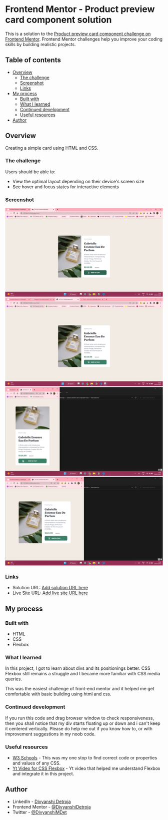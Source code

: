 # Frontend Mentor - Product preview card component solution

This is a solution to the [Product preview card component challenge on Frontend Mentor](https://www.frontendmentor.io/challenges/product-preview-card-component-GO7UmttRfa). Frontend Mentor challenges help you improve your coding skills by building realistic projects. 

## Table of contents

- [Overview](#overview)
  - [The challenge](#the-challenge)
  - [Screenshot](#screenshot)
  - [Links](#links)
- [My process](#my-process)
  - [Built with](#built-with)
  - [What I learned](#what-i-learned)
  - [Continued development](#continued-development)
  - [Useful resources](#useful-resources)
- [Author](#author)


## Overview
Creating a simple card using HTML and CSS.

### The challenge

Users should be able to:

- View the optimal layout depending on their device's screen size
- See hover and focus states for interactive elements

### Screenshot

![](/final%20solution%20ss/active-state.png)
![](/final%20solution%20ss/desktop-view.png)
![](/final%20solution%20ss/mobile-view.png)
![](/final%20solution%20ss/tablet-view.png)


### Links

- Solution URL: [Add solution URL here](https://your-solution-url.com)
- Live Site URL: [Add live site URL here](https://your-live-site-url.com)

## My process

### Built with

- HTML
- CSS
- Flexbox


### What I learned

In this project, I got to learn about divs and its positionings better. CSS Flexbox still remains a struggle and I became more familiar with CSS media queries.

This was the easiest challenge of front-end mentor and it helped me get comfortable with basic building using html and css.


### Continued development

If you run this code and drag browser window to check responsiveness, then you shall notice that my div starts floating up or down and i can't keep it centered vertically. Please do help me out if you know how to, or with improvement suggestions in my noob code.


### Useful resources

- [W3 Schools](https://www.w3schools.com/w3css/default.asp) - This was my one stop to find correct code or properties and values of any CSS.
- [Yt Video for CSS Flexbox](https://www.youtube.com/watch?v=4ykmsTpIn08) - Yt video that helped me understand Flexbox and integrate it in this project.


## Author

- LinkedIn - [Divyanshi Detroja](https://www.linkedin.com/in/divyanshi-detroja-415174203/)
- Frontend Mentor - [@DivyanshiDetroja](https://www.frontendmentor.io/profile/DivyanshiDetroja)
- Twitter - [@DivyanshiMDet](https://twitter.com/DivyanshiMDet)
